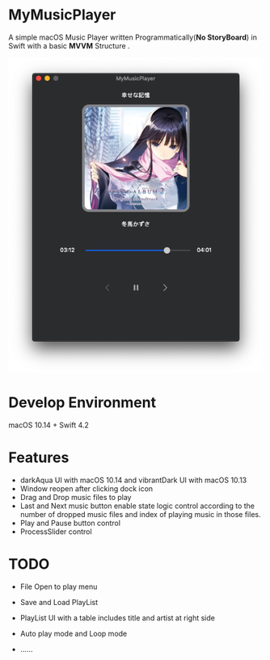 # MyMusicPlayer
A simple macOS Music Player written Programmatically(**No StoryBoard**) in Swift with a basic **MVVM** Structure .

![MyMusicPlayer](./MyMusicPlayer.png)

# Develop Environment

macOS 10.14 + Swift 4.2

# Features

* darkAqua UI with macOS 10.14 and vibrantDark UI with macOS 10.13
* Window reopen after clicking dock icon
* Drag and Drop music files to play
* Last and Next music button enable state logic control according to the number of dropped music files and index of playing music in those files.
* Play and Pause button control
* ProcessSlider control

# TODO

* File Open to play menu

* Save and Load PlayList
* PlayList UI with a table includes title and artist at right side
* Auto play mode and Loop mode
* ......

